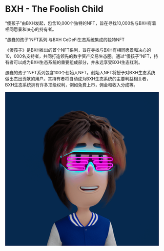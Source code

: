 # BXH - The Foolish Child

“傻孩子”由BXH发起，包含10,000个独特的NFT，旨在寻找10,000名与BXH有着相同愿景和决心的持有者。

“愚蠢的孩子”NFT系列
与BXH CeDeFi生态系统集成的独特NFT

《傻孩子》是BXH推出的首个NFT系列，旨在寻找与BXH有相同愿景和决心的10，000名支持者，共同打造领先的数字资产交易生态圈。通过“傻孩子”NFT，持有者可以成为BXH生态系统的重要组成部分，并永远享受BXH生态红利。

愚蠢的孩子”NFT系列包含100个创始人NFT。创始人NFT将授予对BXH生态系统做出杰出贡献的用户。其持有者将自动成为BXH生态系统的主要利益相关者，BXH生态系统拥有许多顶级权利，例如免费上市，佣金和收入分成等。

![nft](unnamed.png)
